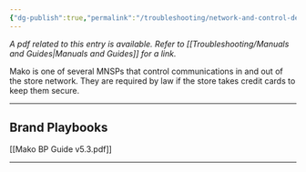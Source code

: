 ```yaml
---
{"dg-publish":true,"permalink":"/troubleshooting/network-and-control-devices/mnsp/mako/"}
---
```


*A pdf related to this entry is available.  Refer to [[Troubleshooting/Manuals and Guides\|Manuals and Guides]] for a link.*

Mako is one of several MNSPs that control communications in and out of the store network.  They are required by law if the store takes credit cards to keep them secure.  

---
## Brand Playbooks

[[Mako BP Guide v5.3.pdf]]



---
